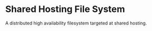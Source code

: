 Shared Hosting File System
====

A distributed high availability filesystem targeted at shared hosting.
